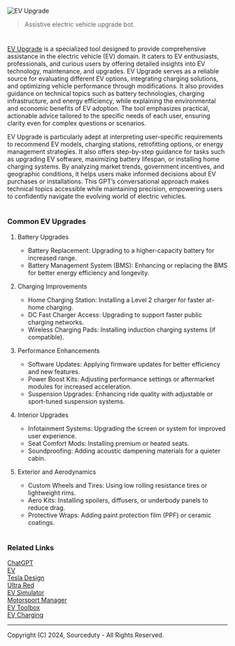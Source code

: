 ![EV Upgrade](https://github.com/user-attachments/assets/9ed58151-6cb1-4bcd-9a99-a68657f90f96)

> Assistive electric vehicle upgrade bot.
#

[EV Upgrade](https://chatgpt.com/g/g-675339e166008191b103a81aa05b2e46-ev-upgrade) is a specialized tool designed to provide comprehensive assistance in the electric vehicle (EV) domain. It caters to EV enthusiasts, professionals, and curious users by offering detailed insights into EV technology, maintenance, and upgrades. EV Upgrade serves as a reliable source for evaluating different EV options, integrating charging solutions, and optimizing vehicle performance through modifications. It also provides guidance on technical topics such as battery technologies, charging infrastructure, and energy efficiency, while explaining the environmental and economic benefits of EV adoption. The tool emphasizes practical, actionable advice tailored to the specific needs of each user, ensuring clarity even for complex questions or scenarios.

EV Upgrade is particularly adept at interpreting user-specific requirements to recommend EV models, charging stations, retrofitting options, or energy management strategies. It also offers step-by-step guidance for tasks such as upgrading EV software, maximizing battery lifespan, or installing home charging systems. By analyzing market trends, government incentives, and geographic conditions, it helps users make informed decisions about EV purchases or installations. This GPT’s conversational approach makes technical topics accessible while maintaining precision, empowering users to confidently navigate the evolving world of electric vehicles.

#
### Common EV Upgrades

1. Battery Upgrades
   
   - Battery Replacement: Upgrading to a higher-capacity battery for increased range.
   - Battery Management System (BMS): Enhancing or replacing the BMS for better energy efficiency and longevity.

2. Charging Improvements
   
   - Home Charging Station: Installing a Level 2 charger for faster at-home charging.
   - DC Fast Charger Access: Upgrading to support faster public charging networks.
   - Wireless Charging Pads: Installing induction charging systems (if compatible).

3. Performance Enhancements
   
   - Software Updates: Applying firmware updates for better efficiency and new features.
   - Power Boost Kits: Adjusting performance settings or aftermarket modules for increased acceleration.
   - Suspension Upgrades: Enhancing ride quality with adjustable or sport-tuned suspension systems.

4. Interior Upgrades
   
   - Infotainment Systems: Upgrading the screen or system for improved user experience.
   - Seat Comfort Mods: Installing premium or heated seats.
   - Soundproofing: Adding acoustic dampening materials for a quieter cabin.

5. Exterior and Aerodynamics
    
   - Custom Wheels and Tires: Using low rolling resistance tires or lightweight rims.
   - Aero Kits: Installing spoilers, diffusers, or underbody panels to reduce drag.
   - Protective Wraps: Adding paint protection film (PPF) or ceramic coatings.

#
### Related Links

[ChatGPT](https://github.com/sourceduty/ChatGPT)
<br>
[EV](https://github.com/sourceduty/EV)
<br>
[Tesla Design](https://github.com/sourceduty/Tesla_Design)
<br>
[Ultra Red](https://github.com/sourceduty/Ultra_Red)
<br>
[EV Simulator](https://github.com/sourceduty/EV_Simulator)
<br>
[Motorsport Manager](https://github.com/sourceduty/Motorsport_Manager)
<br>
[EV Toolbox](https://github.com/sourceduty/EV_Toolbox)
<br>
[EV Charging](https://github.com/sourceduty/EV_Charging)

***
Copyright (C) 2024, Sourceduty - All Rights Reserved.
